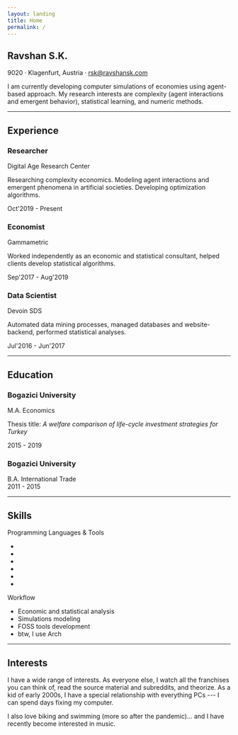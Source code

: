 ```yaml
---
layout: landing
title: Home
permalink: /
---
```


<!-- About-->
<section class="resume-section" id="about">
    <div class="resume-section-content">
        <h1 class="mb-0">
            Ravshan
            <span class="text-primary">S.K.</span>
        </h1>
        <div class="subheading mb-5">
            9020 · Klagenfurt, Austria · 
            <a href="mailto:rsk@ravshansk.com">rsk@ravshansk.com</a>
        </div>
        <p class="lead mb-5">I am currently developing computer simulations of economies using agent-based approach. My research interests are complexity (agent interactions and emergent behavior), statistical learning, and numeric methods.</p>
        <div class="social-icons">
            <a class="social-icon" href="https://linkedin.com/in/ravshansk" target="_blank"><i class="fab fa-linkedin-in"></i></a>
            <a class="social-icon" href="https://github.com/ravshansk" target="_blank"><i class="fab fa-github"></i></a>
            <a class="social-icon" href="https://twitter.com/ravshansk" target="_blank"><i class="fab fa-twitter"></i></a>
            <a class="social-icon" href="https://facebook.com/ravshanskh" target="_blank"><i class="fab fa-facebook-f"></i></a>
            <a class="social-icon" href="https://t.me/dismalfriedman" target="_blank"><i class="fab fa-telegram"></i></a>
        </div>
    </div>
</section>
<hr class="m-0" />
<!-- Experience-->
<section class="resume-section" id="experience">
    <div class="resume-section-content">
        <h2 class="mb-5">Experience</h2>
        <div class="d-flex flex-column flex-md-row justify-content-between mb-5">
            <div class="flex-grow-1">
                <h3 class="mb-0">Researcher</h3>
                <div class="subheading mb-3">Digital Age Research Center</div>
                <p>Researching complexity economics. Modeling agent interactions and emergent phenomena in artificial societies. Developing optimization algorithms.</p>
            </div>
            <div class="flex-shrink-0"><span class="text-primary">Oct'2019 - Present</span></div>
        </div>
        <div class="d-flex flex-column flex-md-row justify-content-between mb-5">
            <div class="flex-grow-1">
                <h3 class="mb-0">Economist</h3>
                <div class="subheading mb-3">Gammametric</div>
                <p>Worked independently as an economic and statistical consultant, helped clients develop statistical algorithms.</p>
            </div>
            <div class="flex-shrink-0"><span class="text-primary">Sep'2017 - Aug'2019</span></div>
        </div>
        <div class="d-flex flex-column flex-md-row justify-content-between mb-5">
            <div class="flex-grow-1">
                <h3 class="mb-0">Data Scientist</h3>
                <div class="subheading mb-3">Devoin SDS</div>
                <p>Automated data mining processes, managed databases and website-backend, performed statistical analyses.</p>
            </div>
            <div class="flex-shrink-0"><span class="text-primary">Jul'2016 - Jun'2017</span></div>
        </div>
    </div>
</section>
<hr class="m-0" />
<!-- Education-->
<section class="resume-section" id="education">
    <div class="resume-section-content">
        <h2 class="mb-5">Education</h2>
        <div class="d-flex flex-column flex-md-row justify-content-between mb-5">
            <div class="flex-grow-1">
                <h3 class="mb-0">Bogazici University</h3>
                <div class="subheading mb-3">M.A. Economics</div>
                <p>Thesis title: <i>A welfare comparison of life-cycle investment strategies for Turkey</i></p>
            </div>
            <div class="flex-shrink-0"><span class="text-primary">2015 - 2019</span></div>
        </div>
        <div class="d-flex flex-column flex-md-row justify-content-between">
            <div class="flex-grow-1">
                <h3 class="mb-0">Bogazici University</h3>
                <div class="subheading mb-3">B.A. International Trade</div>
            </div>
            <div class="flex-shrink-0"><span class="text-primary">2011 - 2015</span></div>
        </div>
    </div>
</section>
<hr class="m-0" />
<!-- Skills-->
<section class="resume-section" id="skills">
    <div class="resume-section-content">
        <h2 class="mb-5">Skills</h2>
        <div class="subheading mb-3">Programming Languages & Tools</div>
        <ul class="list-inline dev-icons">
            <li class="list-inline-item"><i class="fab fa-python"></i></li>
            <li class="list-inline-item"><i class="fab fa-r-project"></i></li>
            <li class="list-inline-item"><i class="fas fa-terminal"></i></li>
            <li class="list-inline-item"><i class="fab fa-docker"></i></li>
            <li class="list-inline-item"><i class="fab fa-html5"></i></li>
            <li class="list-inline-item"><i class="fab fa-github"></i></li>
        </ul>
        <div class="subheading mb-3">Workflow</div>
        <ul class="fa-ul mb-0">
            <li>
                <span class="fa-li"><i class="fas fa-check"></i></span>
                Economic and statistical analysis
            </li>
            <li>
                <span class="fa-li"><i class="fas fa-check"></i></span>
                Simulations modeling
            </li>
            <li>
                <span class="fa-li"><i class="fas fa-check"></i></span>
                FOSS tools development
            </li>
            <li>
                <span class="fa-li"><i class="fas fa-check"></i></span>
                btw, I use Arch
            </li>
        </ul>
    </div>
</section>
<hr class="m-0" />
<!-- Interests-->
<section class="resume-section" id="interests">
    <div class="resume-section-content">
        <h2 class="mb-5">Interests</h2>
        <p>I have a wide range of interests. As everyone else, I watch all the franchises you can think of, read the source material and subreddits, and theorize. As a kid of early 2000s, I have a special relationship with everything PCs --- I can spend days fixing my computer.</p>
        <p class="mb-0">I also love biking and swimming (more so after the pandemic)... and I have recently become interested in music.</p>
    </div>
</section>
